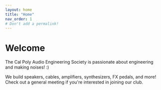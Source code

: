```yaml
---
layout: home
title: "Home"
nav_order: 1
# Don't add a permalink!
---
```


# Welcome

The Cal Poly Audio Engineering Society is passionate about engineering and making noises! :)

We build speakers, cables, amplifiers, synthesizers, FX pedals, and more! Check out a general meeting if you're interested in joining our club.